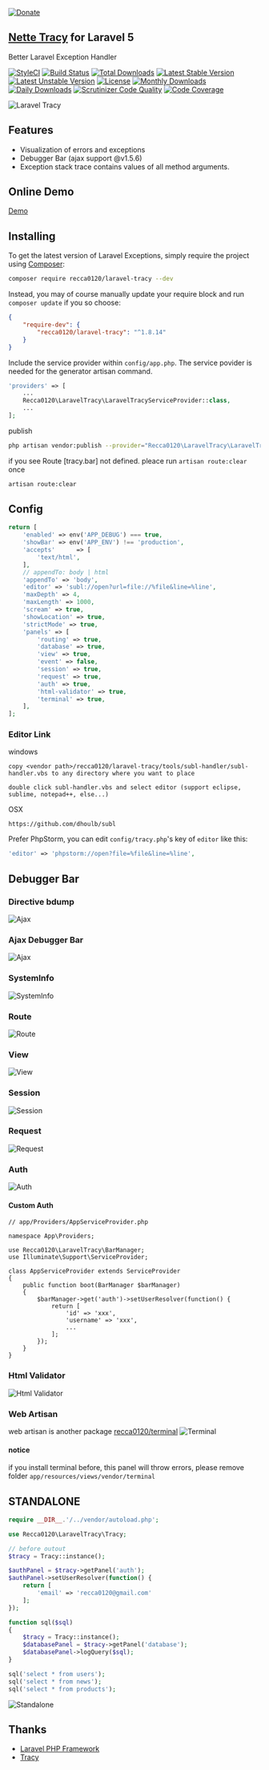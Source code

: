 [![Donate](https://img.shields.io/badge/Donate-PayPal-green.svg)](https://www.paypal.com/cgi-bin/webscr?cmd=_s-xclick&hosted_button_id=YNNLC9V28YDPN)

## [Nette Tracy](https://github.com/nette/tracy.git) for Laravel 5

Better Laravel Exception Handler

[![StyleCI](https://styleci.io/repos/40661503/shield?style=flat)](https://styleci.io/repos/40661503)
[![Build Status](https://travis-ci.org/recca0120/laravel-tracy.svg)](https://travis-ci.org/recca0120/laravel-tracy)
[![Total Downloads](https://poser.pugx.org/recca0120/laravel-tracy/d/total.svg)](https://packagist.org/packages/recca0120/laravel-tracy)
[![Latest Stable Version](https://poser.pugx.org/recca0120/laravel-tracy/v/stable.svg)](https://packagist.org/packages/recca0120/laravel-tracy)
[![Latest Unstable Version](https://poser.pugx.org/recca0120/laravel-tracy/v/unstable.svg)](https://packagist.org/packages/recca0120/laravel-tracy)
[![License](https://poser.pugx.org/recca0120/laravel-tracy/license.svg)](https://packagist.org/packages/recca0120/laravel-tracy)
[![Monthly Downloads](https://poser.pugx.org/recca0120/laravel-tracy/d/monthly)](https://packagist.org/packages/recca0120/laravel-tracy)
[![Daily Downloads](https://poser.pugx.org/recca0120/laravel-tracy/d/daily)](https://packagist.org/packages/recca0120/laravel-tracy)
[![Scrutinizer Code Quality](https://scrutinizer-ci.com/g/recca0120/laravel-tracy/badges/quality-score.png?b=master)](https://scrutinizer-ci.com/g/recca0120/laravel-tracy/?branch=master)
[![Code Coverage](https://scrutinizer-ci.com/g/recca0120/laravel-tracy/badges/coverage.png?b=master)](https://scrutinizer-ci.com/g/recca0120/laravel-tracy/?branch=master)

![Laravel Tracy](https://user-images.githubusercontent.com/1390554/27463755-382577ac-57fc-11e7-87e5-80eb39db0683.png)

## Features
- Visualization of errors and exceptions
- Debugger Bar (ajax support @v1.5.6)
- Exception stack trace contains values of all method arguments.

## Online Demo
[Demo](https://cdn.rawgit.com/recca0120/laravel-tracy/master/docs/tracy-exception.html)

## Installing

To get the latest version of Laravel Exceptions, simply require the project using [Composer](https://getcomposer.org):

```bash
composer require recca0120/laravel-tracy --dev
```

Instead, you may of course manually update your require block and run `composer update` if you so choose:

```json
{
    "require-dev": {
        "recca0120/laravel-tracy": "^1.8.14"
    }
}
```

Include the service provider within `config/app.php`. The service povider is needed for the generator artisan command.

```php
'providers' => [
    ...
    Recca0120\LaravelTracy\LaravelTracyServiceProvider::class,
    ...
];
```

publish

```bash
php artisan vendor:publish --provider="Recca0120\LaravelTracy\LaravelTracyServiceProvider"
```

if you see Route [tracy.bar] not defined. pleace run `artisan route:clear` once

```bash
artisan route:clear
```

## Config
```php
return [
    'enabled' => env('APP_DEBUG') === true,
    'showBar' => env('APP_ENV') !== 'production',
    'accepts'      => [
        'text/html',
    ],
    // appendTo: body | html
    'appendTo' => 'body',
    'editor' => 'subl://open?url=file://%file&line=%line',
    'maxDepth' => 4,
    'maxLength' => 1000,
    'scream' => true,
    'showLocation' => true,
    'strictMode' => true,
    'panels' => [
        'routing' => true,
        'database' => true,
        'view' => true,
        'event' => false,
        'session' => true,
        'request' => true,
        'auth' => true,
        'html-validator' => true,
        'terminal' => true,
    ],
];
```

### Editor Link

windows
```
copy <vendor path>/recca0120/laravel-tracy/tools/subl-handler/subl-handler.vbs to any directory where you want to place

double click subl-handler.vbs and select editor (support eclipse, sublime, notepad++, else...)
```

OSX
```
https://github.com/dhoulb/subl
```
Prefer PhpStorm, you can edit `config/tracy.php`'s key of `editor` like this:
```php
'editor' => 'phpstorm://open?file=%file&line=%line',
```

## Debugger Bar

### Directive bdump
![Ajax](https://cdn.rawgit.com/recca0120/laravel-tracy/master/docs/screenshots/bdump.png)

### Ajax Debugger Bar
![Ajax](https://cdn.rawgit.com/recca0120/laravel-tracy/master/docs/screenshots/ajax.png)

### SystemInfo
![SystemInfo](https://cdn.rawgit.com/recca0120/laravel-tracy/master/docs/screenshots/systeminfo.png)

### Route
![Route](https://cdn.rawgit.com/recca0120/laravel-tracy/master/docs/screenshots/route.png)

### View
![View](https://cdn.rawgit.com/recca0120/laravel-tracy/master/docs/screenshots/view.png)

### Session
![Session](https://cdn.rawgit.com/recca0120/laravel-tracy/master/docs/screenshots/session.png)

### Request
![Request](https://cdn.rawgit.com/recca0120/laravel-tracy/master/docs/screenshots/request.png)

### Auth
![Auth](https://cdn.rawgit.com/recca0120/laravel-tracy/master/docs/screenshots/login.png)

#### Custom Auth
```
// app/Providers/AppServiceProvider.php

namespace App\Providers;

use Recca0120\LaravelTracy\BarManager;
use Illuminate\Support\ServiceProvider;

class AppServiceProvider extends ServiceProvider
{
    public function boot(BarManager $barManager)
    {
        $barManager->get('auth')->setUserResolver(function() {
            return [
                'id' => 'xxx',
                'username' => 'xxx',
                ...
            ];
        });
    }
}
```


### Html Validator
![Html Validator](https://cdn.rawgit.com/recca0120/laravel-tracy/master/docs/screenshots/html-validator.png)

### Web Artisan
web artisan is another package [recca0120/terminal](https://github.com/recca0120/laravel-terminal)
![Terminal](https://cdn.rawgit.com/recca0120/laravel-tracy/master/docs/screenshots/terminal.png)

#### notice
if you install terminal before, this panel will throw errors, please remove folder `app/resources/views/vendor/terminal`

## STANDALONE

```php
require __DIR__.'/../vendor/autoload.php';

use Recca0120\LaravelTracy\Tracy;

// before outout
$tracy = Tracy::instance();

$authPanel = $tracy->getPanel('auth');
$authPanel->setUserResolver(function() {
    return [
        'email' => 'recca0120@gmail.com'
    ];
});

function sql($sql)
{
    $tracy = Tracy::instance();
    $databasePanel = $tracy->getPanel('database');
    $databasePanel->logQuery($sql);
}

sql('select * from users');
sql('select * from news');
sql('select * from products');
```

![Standalone](https://cdn.rawgit.com/recca0120/laravel-tracy/master/docs/screenshots/standalone.png)

## Thanks

- [Laravel PHP Framework](https://github.com/laravel/laravel)
- [Tracy](https://github.com/nette/tracy)
